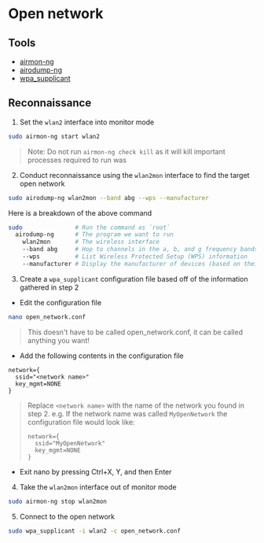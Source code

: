 # Open network

## Tools

- [airmon-ng](https://linux.die.net/man/1/airmon-ng)
- [airodump-ng](https://linux.die.net/man/1/airodump-ng)
- [wpa_supplicant](https://linux.die.net/man/8/wpa_supplicant)

## Reconnaissance

1. Set the `wlan2` interface into monitor mode

```bash
sudo airmon-ng start wlan2
```

> Note: Do not run `airmon-ng check kill` as it will kill important processes required to run was

2. Conduct reconnaissance using the `wlan2mon` interface to find the target open network

```bash
sudo airodump-ng wlan2mon --band abg --wps --manufacturer
```

Here is a breakdown of the above command
```bash
sudo               # Run the command as `root`
  airodump-ng      # The program we want to run
    wlan2mon       # The wireless interface
    --band abg     # Hop to channels in the a, b, and g frequency bands
    --wps          # List Wireless Protected Setup (WPS) information
    --manufacturer # Display the manufacturer of devices (based on their OUI)
```

3. Create a `wpa_supplicant` configuration file based off of the information gathered in step 2

- Edit the configuration file

```bash
nano open_network.conf
```

> This doesn't have to be called open_network.conf, it can be called anything you want!

- Add the following contents in the configuration file

```
network={
  ssid="<network name>"
  key_mgmt=NONE
}
```

> Replace `<network name>` with the name of the network you found in step 2.
> e.g. If the network name was called `MyOpenNetwork` the configuration file would look like:
> ```
> network={
>   ssid="MyOpenNetwork"
>   key_mgmt=NONE
> }
> ```

- Exit nano by pressing Ctrl+X, Y, and then Enter

4. Take the `wlan2mon` interface out of monitor mode

```bash
sudo airmon-ng stop wlan2mon
```

5. Connect to the open network

```bash
sudo wpa_supplicant -i wlan2 -c open_network.conf
```
